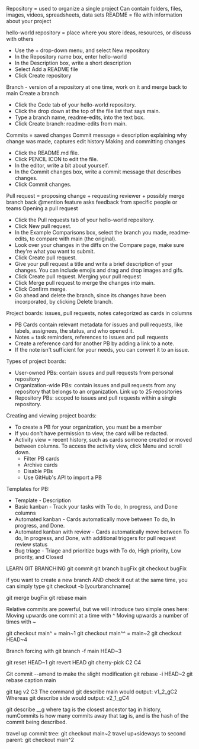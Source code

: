 Repository = used to organize a single project
Can contain folders, files, images, videos, spreadsheets, data sets
README = file with information about your project

hello-world repository = place where you store ideas, resources, or discuss with others
- Use the + drop-down menu, and select New repository
- In the Repository name box, enter hello-world
- In the Description box, write a short description
- Select Add a README file
- Click Create repository

Branch - version of a repository at one time, work on it and merge back to main
Create a branch
- Click the Code tab of your hello-world repository.
- Click the drop down at the top of the file list that says main.
- Type a branch name, readme-edits, into the text box.
- Click Create branch: readme-edits from main.

Commits = saved changes
Commit message = description explaining why change was made, captures edit history
Making and committing changes
- Click the README.md file.
- Click PENCIL ICON to edit the file.
- In the editor, write a bit about yourself.
- In the Commit changes box, write a commit message that describes changes.
- Click Commit changes.

Pull request = proposing change + requesting reviewer + possibly merge branch back
@mention feature asks feedback from specific people or teams
Opening a pull request
- Click the Pull requests tab of your hello-world repository.
- Click New pull request.
- In the Example Comparisons box, select the branch you made, readme-edits, to compare with main (the original).
- Look over your changes in the diffs on the Compare page, make sure they're what you want to submit.
- Click Create pull request.
- Give your pull request a title and write a brief description of your changes. You can include emojis and drag and drop images and gifs.
- Click Create pull request.
Merging your pull request
- Click Merge pull request to merge the changes into main.
- Click Confirm merge.
- Go ahead and delete the branch, since its changes have been incorporated, by clicking Delete branch.

Project boards: issues, pull requests, notes categorized as cards in columns
- PB Cards contain relevant metadata for issues and pull requests, like labels, assignees, the status, and who opened it.
- Notes = task reminders, references to issues and pull requests
- Create a reference card for another PB by adding a link to a note.
- If the note isn't sufficient for your needs, you can convert it to an issue.

Types of project boards:
- User-owned PBs: contain issues and pull requests from personal repository
- Organization-wide PBs: contain issues and pull requests from any repository that belongs to an organization. Link up to 25 repositories
- Repository PBs: scoped to issues and pull requests within a single repository.

Creating and viewing project boards:
- To create a PB for your organization, you must be a member
- If you don't have permission to view, the card will be redacted.
- Activity view = recent history, such as cards someone created or moved between columns. To access the activity view, click Menu and scroll down.
  - Filter PB cards
  - Archive cards
  - Disable PBs
  - Use GitHub's API to import a PB

Templates for PB:
- Template - Description
- Basic kanban - Track your tasks with To do, In progress, and Done columns
- Automated kanban - Cards automatically move between To do, In progress, and Done.
- Automated kanban with review - Cards automatically move between To do, In progress, and Done, with additional triggers for pull request review status
- Bug triage - Triage and prioritize bugs with To do, High priority, Low priority, and Closed


LEARN GIT BRANCHING
git commit
git branch bugFix
git checkout bugFix

if you want to create a new branch AND check it out at the same time, you can simply type git checkout -b [yourbranchname]

git merge bugFix
git rebase main

Relative commits are powerful, but we will introduce two simple ones here:
Moving upwards one commit at a time with ^
Moving upwards a number of times with ~<num>

git checkout main^ = main~1
git checkout main^^ = main~2
git checkout HEAD~4

Branch forcing with git branch -f main HEAD~3

git reset HEAD~1
git revert HEAD
git cherry-pick C2 C4

Git commit --amend to make the slight modification
git rebase -i HEAD~2
git rebase caption main

git tag v2 C3
The command git describe main would output: v1_2_gC2
Whereas git describe side would output: v2_1_gC4

git describe <ref>
<tag>_<numCommits>_g<hash> where tag is the closest ancestor tag in history, numCommits is how many commits away that tag is, and <hash> is the hash of the commit being described.

travel up commit tree: git checkout main~2
travel up+sideways to second parent: git checkout main^2
